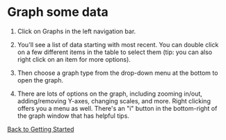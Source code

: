 # Graph some data

1. Click on Graphs in the left navigation bar.

2. You'll see a list of data starting with most recent. You can double click on a few different items in the table to select them (tip: you can also right click on an item for more options).

3. Then choose a graph type from the drop-down menu at the bottom to open the graph. 

4. There are lots of options on the graph, including zooming in/out, adding/removing Y-axes, changing scales, and more. Right clicking offers you a menu as well. There's an "i" button in the bottom-right of the graph window that has helpful tips.

[Back to Getting Started](gettingstarted.md)